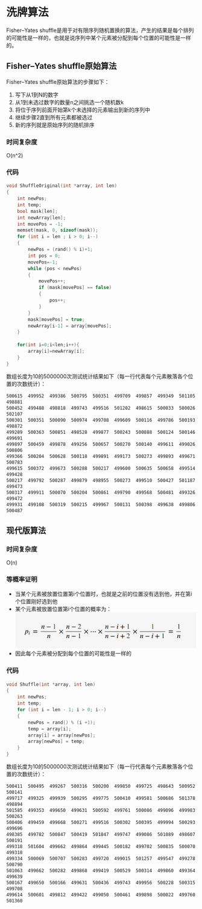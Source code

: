 # 洗牌算法

Fisher–Yates shuffle是用于对有限序列随机置换的算法，产生的结果是每个排列的可能性是一样的，也就是说序列中某个元素被分配到每个位置的可能性是一样的。

## Fisher–Yates shuffle原始算法
Fisher–Yates shuffle原始算法的步骤如下：
1. 写下从1到N的数字
2. 从1到未选过数字的数量n之间挑选一个随机数k
3. 将位于序列前面开始第k个未选择的元素输出到新的序列中
4. 继续步骤2直到所有元素都被选过
5. 新的序列就是原始序列的随机排序

### 时间复杂度
O(n^2)

### 代码
```c++
void ShuffleOriginal(int *array, int len)
{
    int newPos;
    int temp;
    bool mask[len];
    int newArray[len];
    int movePos = -1;
    memset(mask, 0, sizeof(mask));
    for (int i = len ; i > 0; i--)
    {
        newPos = (rand() % i)+1;
        int pos = 0;
        movePos=-1;
        while (pos < newPos)
        {
            movePos++;
            if (mask[movePos] == false)
            {
                pos++;
            }
        }
        mask[movePos] = true;
        newArray[i-1] = array[movePos];
    }

    for(int i=0;i<len;i++){
        array[i]=newArray[i];
    }
}
```

数组长度为10的5000000次测试统计结果如下（每一行代表每个元素散落各个位置的次数统计）：
```
500615  499952  499386  500795  500351  499709  499857  499349  501105  498881
500452  499488  498818  499743  499516  501202  498615  500033  500026  502107
500301  500351  500090  500974  499708  499609  500116  499786  500193  498872
499289  500363  500851  498528  499877  500243  500888  500124  500146  499691
499897  500459  499878  499256  500657  500270  500140  499611  499026  500806
499366  500204  500628  500118  499891  499173  500273  499893  499671  500783
499615  500372  499673  500288  500217  499600  500635  500658  499514  499428
500217  499792  500287  499879  498955  500273  499510  500427  501187  499473
500317  499911  500070  500204  500861  499790  499568  500481  499326  499472
499931  499108  500319  500215  499967  500131  500398  499638  499806  500487
```

## 现代版算法

### 时间复杂度
O(n)

### 等概率证明
* 当某个元素被放置位置第i个位置时，也就是之前的位置没有选到他，并在第i个位置刚好选到他  
* 某个元素被放置位置第i个位置的概率为：  
![等概率证明](../../image/algorithm/shuffle01.png)
* 因此每个元素被分配到每个位置的可能性是一样的

### 代码
```c++
void Shuffle(int *array, int len)
{
    int newPos;
    int temp;
    for (int i = len - 1; i > 0; i--)
    {
        newPos = rand() % (i +1);
        temp = array[i];
        array[i] = array[newPos];
        array[newPos] = temp;
    }
}
```
数组长度为10的5000000次测试统计结果如下（每一行代表每个元素散落各个位置的次数统计）：
```
500411  500495  499267  500316  500200  499850  499725  498643  500952  500141
499717  499325  499939  500295  499775  500410  499581  500686  501378  498894
501585  499353  499650  499631  500592  499761  500086  499096  499983  500263
500406  499459  499668  500271  499516  500302  500395  499994  500293  499696
498385  499782  500847  500419  501847  499747  499086  501089  498607  500191
499318  501604  499662  499864  499445  500182  499702  500835  500070  499318
499334  500069  500707  500283  499720  499015  501257  499547  499278  500790
501063  499662  500282  499868  499419  500529  500314  499860  499364  499639
500167  499650  500166  499631  500436  499743  499956  500228  500315  499708
499614  500601  499812  499422  499050  500461  499898  500022  499760  501360
```
